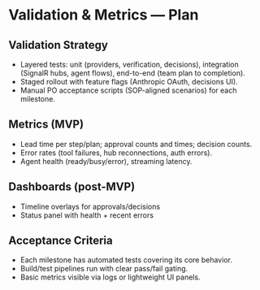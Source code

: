 # Validation & Metrics — Plan

## Validation Strategy
- Layered tests: unit (providers, verification, decisions), integration (SignalR hubs, agent flows), end-to-end (team plan to completion).
- Staged rollout with feature flags (Anthropic OAuth, decisions UI).
- Manual PO acceptance scripts (SOP-aligned scenarios) for each milestone.

## Metrics (MVP)
- Lead time per step/plan; approval counts and times; decision counts.
- Error rates (tool failures, hub reconnections, auth errors).
- Agent health (ready/busy/error), streaming latency.

## Dashboards (post-MVP)
- Timeline overlays for approvals/decisions
- Status panel with health + recent errors

## Acceptance Criteria
- Each milestone has automated tests covering its core behavior.
- Build/test pipelines run with clear pass/fail gating.
- Basic metrics visible via logs or lightweight UI panels.

